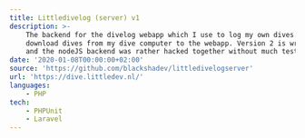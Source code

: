 ```yaml
---
title: Littledivelog (server) v1
description: >-
    The backend for the divelog webapp which I use to log my own dives. I also have a client to
    download dives from my dive computer to the webapp. Version 2 is written in PHP because I wanted to have a toy project with PHP Laravel
    and the nodeJS backend was rather hacked together without much tests or maintainability.
date: '2020-01-08T00:00:00+02:00'
source: 'https://github.com/blackshadev/littledivelogserver'
url: 'https://dive.littledev.nl/'
languages:
    - PHP
tech:
    - PHPUnit
    - Laravel
---
```

